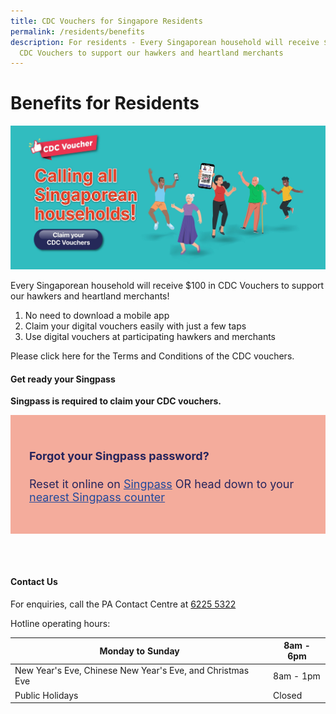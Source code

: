 ```yaml
---
title: CDC Vouchers for Singapore Residents
permalink: /residents/benefits
description: For residents - Every Singaporean household will receive $100 in
  CDC Vouchers to support our hawkers and heartland merchants
---
```

# Benefits for Residents

![Alt text for image on Isomer site](/images/residents/resident-banner.jpg)


Every Singaporean household will receive $100 in CDC Vouchers to support our hawkers and heartland merchants!

1. No need to download a mobile app
2. Claim your digital vouchers easily with just a few taps
3. Use digital vouchers at participating hawkers and merchants

Please click here for the Terms and Conditions of the CDC vouchers.


#### Get ready your Singpass
**Singpass is required to claim your CDC vouchers.**

<div style="font-size:18px;color:rgb(37, 36, 92); background-color:#f4ac9c; padding:30px">	
<h4><strong>Forgot your Singpass password?</strong></h4>
<p>Reset it online on <a href="http://www.singpass.gov.sg/singpass/onlineresetpassword/userdetail" style="color:#22499B">Singpass</a> OR head down to your <a href="http://www.singpass.gov.sg/singpass/common/counter" style="color:#22499B">nearest Singpass counter </a></p>
</div>

<br><br>


#### Contact Us

For enquiries, call the PA Contact Centre at <a href="tel:6225 5322">6225 5322</a>

Hotline operating hours:

| Monday to Sunday | 8am - 6pm |
| -------- | -------- |
| New Year's Eve, Chinese New Year's Eve, and Christmas Eve | 8am - 1pm |
| Public Holidays | Closed |